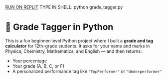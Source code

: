 [RUN ON REPLIT](https://replit.com/@hazerstore0/my-first-python-project-4)
TYPE IN SHELL: python grade_tagger.py

# 🧮 Grade Tagger in Python

This is a fun beginner-level Python project where I built a **grade and tag calculator** for 12th-grade students. It asks for your name and marks in Physics, Chemistry, Mathematics, and English — and then returns:
- Your percentage
- Your grade (A, B, C, or F)
- A personalized performance tag like `"TopPerformer"` or `"Underperformer"`


